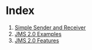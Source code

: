 # Index

1. [Simple Sender and Receiver][1]
2. [JMS 2.0 Examples][2]
3. [JMS 2.0 Features][3]

[1]: ./simple-sender-receiver
[2]: ./jms-2-example
[3]: ./jms-2-shared-subscriptions
